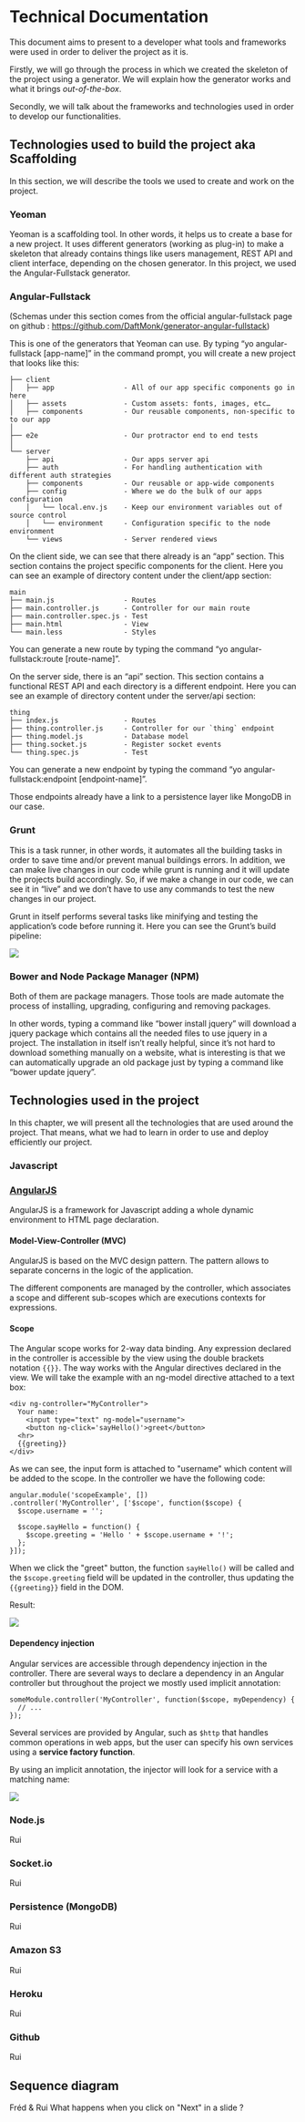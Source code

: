 # Technical Documentation

This document aims to present to a developer what tools and frameworks were used in order to deliver the project as it is. 

Firstly, we will go through the process in which we created the skeleton of the project using a generator. We will explain how the generator works and what it brings *out-of-the-box*.

Secondly, we will talk about the frameworks and technologies used in order to develop our functionalities.

## Technologies used to build the project aka Scaffolding
In this section, we will describe the tools we used to create and work on the project.
### Yeoman
Yeoman is a scaffolding tool. In other words, it helps us to create a base for a new project. It uses different generators (working as plug-in) to make a skeleton that already contains things like users management, REST API and client interface, depending on the chosen generator. In this project, we used the Angular-Fullstack generator.
### Angular-Fullstack
(Schemas under this section comes from the official angular-fullstack page on github : https://github.com/DaftMonk/generator-angular-fullstack)

This is one of the generators that Yeoman can use. By typing “yo angular-fullstack [app-name]” in the command prompt, you will create a new project that looks like this:

    ├── client
    │   ├── app                 - All of our app specific components go in here
    │   ├── assets              - Custom assets: fonts, images, etc…
    │   ├── components          - Our reusable components, non-specific to to our app
    │
    ├── e2e                     - Our protractor end to end tests
    │
    └── server
        ├── api                 - Our apps server api
        ├── auth                - For handling authentication with different auth strategies
        ├── components          - Our reusable or app-wide components
        ├── config              - Where we do the bulk of our apps configuration
        │   └── local.env.js    - Keep our environment variables out of source control
        │   └── environment     - Configuration specific to the node environment
        └── views               - Server rendered views

On the client side, we can see that there already is an “app” section. This section contains the project specific components for the client. Here you can see an example of directory content under the client/app section:

    main
    ├── main.js                 - Routes
    ├── main.controller.js      - Controller for our main route
    ├── main.controller.spec.js - Test
    ├── main.html               - View
    └── main.less               - Styles

You can generate a new route by typing the command “yo angular-fullstack:route [route-name]”.

On the server side, there is an “api” section. This section contains a functional REST API and each directory is a different endpoint. Here you can see an example of directory content under the server/api section:

    thing
    ├── index.js                - Routes
    ├── thing.controller.js     - Controller for our `thing` endpoint
    ├── thing.model.js          - Database model
    ├── thing.socket.js         - Register socket events
    └── thing.spec.js           - Test
    
You can generate a new endpoint by typing the command “yo angular-fullstack:endpoint [endpoint-name]”.

Those endpoints already have a link to a persistence layer like MongoDB in our case.

### Grunt
This is a task runner, in other words, it automates all the building tasks in order to save time and/or prevent manual buildings errors. In addition, we can make live changes in our code while grunt is running and it will update the projects build accordingly. So, if we make a change in our code, we can see it in “live” and we don’t have to use any commands to test the new changes in our project.

Grunt in itself performs several tasks like minifying and testing the application’s code before running it. Here you can see the Grunt’s build pipeline:

![](img/grunt.png)

### Bower and Node Package Manager (NPM)
Both of them are package managers. Those tools are made automate the process of installing, upgrading, configuring and removing packages.

In other words, typing a command like “bower install jquery” will download a jquery package which contains all the needed files to use jquery in a project. The installation in itself isn’t really helpful, since it’s not hard to download something manually on a website, what is interesting is that we can automatically upgrade an old package just by typing a command like “bower update jquery”.

## Technologies used in the project

In this chapter, we will present all the technologies that are used around the project. That means, what we had to learn in order to use and deploy efficiently our project.

### Javascript

### [AngularJS](https://angularjs.org/)

AngularJS is a framework for Javascript adding a whole dynamic environment to HTML page declaration.

#### Model-View-Controller (MVC)

AngularJS is based on the MVC design pattern. The pattern allows to separate concerns in the logic of the application.

The different components are managed by the controller, which associates a scope and different sub-scopes which are executions contexts for expressions.

#### Scope

The Angular scope works for 2-way data binding. Any expression declared in the controller is accessible by the view using the double brackets notation `{{}}`. The way works with the Angular directives declared in the view. We will take the example with an ng-model directive attached to a text box:

	<div ng-controller="MyController">
	  Your name:
	    <input type="text" ng-model="username">
	    <button ng-click='sayHello()'>greet</button>
	  <hr>
	  {{greeting}}
	</div>

As we can see, the input form is attached to "username" which content will be added to the scope. In the controller we have the following code:

	angular.module('scopeExample', [])
	.controller('MyController', ['$scope', function($scope) {
	  $scope.username = '';
	
	  $scope.sayHello = function() {
	    $scope.greeting = 'Hello ' + $scope.username + '!';
	  };
	}]);

When we click the "greet" button, the function `sayHello()` will be called and the `$scope.greeting` field will be updated in the controller, thus updating the `{{greeting}}` field in the DOM.

Result:

![](img/angular_scope_example.png)

#### Dependency injection

Angular services are accessible through dependency injection in the controller. There are several ways to declare a dependency in an Angular controller but throughout the project we mostly used implicit annotation:

	someModule.controller('MyController', function($scope, myDependency) {
	  // ...
	});

Several services are provided by Angular, such as `$http` that handles common operations in web apps, but the user can specify his own services using a **service factory function**.

By using an implicit annotation, the injector will look for a service with a matching name:

![](img/angular_dependency_injection.png)


### Node.js
Rui
### Socket.io
Rui
### Persistence (MongoDB)
Rui
### Amazon S3
Rui
### Heroku
Rui
### Github
Rui
## Sequence diagram
Fréd & Rui
What happens when you click on "Next" in a slide ?








